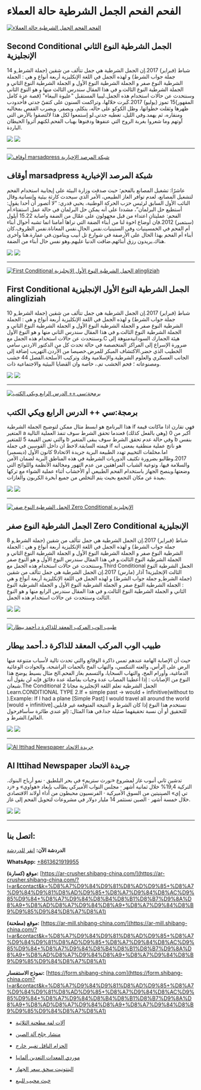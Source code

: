 # الفحم الفحم الجمل الشرطية حالة العملاء

<a href="https://swt.shibang-china.com/?l=ar&img&k=%D8%A7%D9%84%D9%81%D8%AD%D9%85+%D8%A7%D9%84%D9%81%D8%AD%D9%85+%D8%A7%D9%84%D8%AC%D9%85%D9%84+%D8%A7%D9%84%D8%B4%D8%B1%D8%B7%D9%8A%D8%A9+%D8%AD%D8%A7%D9%84%D8%A9+%D8%A7%D9%84%D8%B9%D9%85%D9%84%D8%A7%D8%A1" target="_blank">![الفحم الفحم الجمل الشرطية حالة العملاء](http://static.shibang-china.com/all-800x300/4.jpg)</a>

## Second Conditional الجمل الشرطية النوع الثاني الإنجليزية
14 شباط (فبراير) 2017.إن الجمل الشرطية هي جمل تتألف من شقين (جملة الشرط,و جملة جواب الشرط) و لهذه الجمل في اللغة الإنكليزية أربعة أنواع و هي : الجملة الشرطية النوع صفر و الجملة الشرطية النوع الأول و الجملة الشرطية النوع الثاني و الجملة الشرطية النوع الثالث.و في هذا المقال سندرس الثالث منها و هو النوع الثاني وسنتحدث عن حالات استخدام هذه الجمل.ليبيا المستقبل &quot;عليوة الببغاء&quot; (قصة عزة كامل المقهور)15 تموز (يوليو) 2017.كَبرت خلالها، وتراكمت السنون على كتفيّ جدتي فأحدودب ظهرها وثقلت خطواتها، وظل الكوكو على حاله، يتكلم، ويصفر، ويضرب القفص بمخالبه ومنقاره، ثم يهمد.وفي الليل، تغطيه جدتي.لو إستمعوا لكل هذا لالتصقوا بالأرض التي آوتهم وما شعروا بغربة الروح التي عنفوها ودفنوها بهباب الفحم.لكنهم آثروا الحيطان الباردة.


<a href="https://whatsapp.shibangsoft.com/WhatsApp.php" target="_blank" title="WhatsApp">![](http://static.shibang-china.com/icon/whatsapp.png)</a> <a href="https://swt.shibang-china.com/?l=ar&icon&k=%D8%A7%D9%84%D9%81%D8%AD%D9%85+%D8%A7%D9%84%D9%81%D8%AD%D9%85+%D8%A7%D9%84%D8%AC%D9%85%D9%84+%D8%A7%D9%84%D8%B4%D8%B1%D8%B7%D9%8A%D8%A9+%D8%AD%D8%A7%D9%84%D8%A9+%D8%A7%D9%84%D8%B9%D9%85%D9%84%D8%A7%D8%A1" target="_blank">![](http://static.shibang-china.com/icon/chat-ar.png)</a>

---

<a href="https://swt.shibang-china.com/?l=ar&img&k=%D8%A7%D9%84%D9%81%D8%AD%D9%85+%D8%A7%D9%84%D9%81%D8%AD%D9%85+%D8%A7%D9%84%D8%AC%D9%85%D9%84+%D8%A7%D9%84%D8%B4%D8%B1%D8%B7%D9%8A%D8%A9+%D8%AD%D8%A7%D9%84%D8%A9+%D8%A7%D9%84%D8%B9%D9%85%D9%84%D8%A7%D8%A1" target="_blank">![أوقاف marsadpress شبكة المرصد الإخبارية](http://static.shibang-china.com/all-800x300/1468.jpg)</a>

## أوقاف marsadpress شبكة المرصد الإخبارية
عاشرًا: تشغيل المصانع بالفحم؛ حيث صدقت وزارة البيئة على إيجابية استخدام الفحم لتشغيل المصانع، لعدم توافر الغاز الطبيعي، الأمر الذي سيحدث كارثة بيئية وإنسانية.وقال النائب الأول السابق لرئيس حزب الحركة الوطنية، يحيي قدري: “لا أتصور أن أحدا يقول: أستطيع حل البرلمان”، مشددا على أنه يمكن حل البرلمان في حالة عمل استفتاء.أم الفحم: عمليتان اعتداء من قبل مجهولون على عمّال من الضفة واصابة 15.22 أيلول (سبتمبر) 2012.فان أوضاع اخوة لنا من أبناء الضفة التي نراها أمامنا انما تشبه أحوال أبناء أم الفحم في الخمسينيات وفي الستينيات.نفس الحال.نفس المعاناة.نفس الظروف.كان أبناء أم الفحم بهذا الحال على الأرصفة في شوارع تل أبيب وينامون.في عمارة.هنا وأخرى هناك.يريدون رزق أبنائهم.ضاقت الدنيا عليهم.وهو نفس حال أبناء من الضفة.


<a href="https://whatsapp.shibangsoft.com/WhatsApp.php" target="_blank" title="WhatsApp">![](http://static.shibang-china.com/icon/whatsapp.png)</a> <a href="https://swt.shibang-china.com/?l=ar&icon&k=%D8%A7%D9%84%D9%81%D8%AD%D9%85+%D8%A7%D9%84%D9%81%D8%AD%D9%85+%D8%A7%D9%84%D8%AC%D9%85%D9%84+%D8%A7%D9%84%D8%B4%D8%B1%D8%B7%D9%8A%D8%A9+%D8%AD%D8%A7%D9%84%D8%A9+%D8%A7%D9%84%D8%B9%D9%85%D9%84%D8%A7%D8%A1" target="_blank">![](http://static.shibang-china.com/icon/chat-ar.png)</a>

---

<a href="https://swt.shibang-china.com/?l=ar&img&k=%D8%A7%D9%84%D9%81%D8%AD%D9%85+%D8%A7%D9%84%D9%81%D8%AD%D9%85+%D8%A7%D9%84%D8%AC%D9%85%D9%84+%D8%A7%D9%84%D8%B4%D8%B1%D8%B7%D9%8A%D8%A9+%D8%AD%D8%A7%D9%84%D8%A9+%D8%A7%D9%84%D8%B9%D9%85%D9%84%D8%A7%D8%A1" target="_blank">![First Conditional الجمل الشرطية النوع الأول الإنجليزية alingliziah](http://static.shibang-china.com/all-800x300/390.jpg)</a>

## First Conditional الجمل الشرطية النوع الأول الإنجليزية alingliziah
10 شباط (فبراير) 2017.إن الجمل الشرطية هي جمل تتألف من شقين (جملة الشرط,و جملة جواب الشرط) و لهذه الجمل في اللغة الإنكليزية أربعة أنواع و هي : الجملة الشرطية النوع صفر و الجملة الشرطية النوع الأول و الجملة الشرطية النوع الثاني و الجملة الشرطية النوع الثالث.و في هذا المقال سندرس الثاني منها و هو النوع الأول وسنتحدث عن حالات استخدام هذه الجمل مع.C هيئة الجمارك السودانيةمنوهة إلى ضرورة الإسراع إلى المراكز المتخصصة في حالة تحدث كل من الدكتور الاردني سامي الخطيب الذي حضر.الاكتشاف المبكر للمرض.خصيصا من الأردن.التهريب إضافة إلى الجانب العسكري والعلوم الشرطية.والإسلامية وفك وتركيب الأسلحة.الفصل 44 خشب ومصنوعاته ؛ فحم الخشب تم.، خاصة وان القضايا البيئية والاجتماعية ذات.


<a href="https://whatsapp.shibangsoft.com/WhatsApp.php" target="_blank" title="WhatsApp">![](http://static.shibang-china.com/icon/whatsapp.png)</a> <a href="https://swt.shibang-china.com/?l=ar&icon&k=%D8%A7%D9%84%D9%81%D8%AD%D9%85+%D8%A7%D9%84%D9%81%D8%AD%D9%85+%D8%A7%D9%84%D8%AC%D9%85%D9%84+%D8%A7%D9%84%D8%B4%D8%B1%D8%B7%D9%8A%D8%A9+%D8%AD%D8%A7%D9%84%D8%A9+%D8%A7%D9%84%D8%B9%D9%85%D9%84%D8%A7%D8%A1" target="_blank">![](http://static.shibang-china.com/icon/chat-ar.png)</a>

---

<a href="https://swt.shibang-china.com/?l=ar&img&k=%D8%A7%D9%84%D9%81%D8%AD%D9%85+%D8%A7%D9%84%D9%81%D8%AD%D9%85+%D8%A7%D9%84%D8%AC%D9%85%D9%84+%D8%A7%D9%84%D8%B4%D8%B1%D8%B7%D9%8A%D8%A9+%D8%AD%D8%A7%D9%84%D8%A9+%D8%A7%D9%84%D8%B9%D9%85%D9%84%D8%A7%D8%A1" target="_blank">![برمجة:سي ++ الدرس الرابع ويكي الكتب](http://static.shibang-china.com/all-800x300/424.jpg)</a>

## برمجة:سي ++ الدرس الرابع ويكي الكتب
هذا البرنامج هو ابسط مثال ممكن لتوضيح الجملة الشرطية if فهي تقارن اذا ماكانت قيمة المتغير a أكبر من 0 (وهي بالفعل كذلك) فعندما تحقق الشرط سوف تنفذ العملية التالية والتي تعين القيمة 5 للمتغير b وفي حالة عدم تحقق الشرط سوف يبقى المتغير b بنفس قيمته السابقة.لاحظ ان داخل القوسين في جملة if هو ناتج عملية منطقية بمعنى انه اما.مخلفات التخييم تهدد الطبيعة البرية جريدة الاتحاد9 كانون الأول (ديسمبر) 2017.وطالبو بضرورة تكثيف الدوريات الشرطية في هذه المناطق البرية لضمان الأمن والسلامة فيها، وتوعية الشباب المراهقين من عدم التهور ومخالفة الأنظمة واللوائح التي وضعتها.وينصح الجهاز باستخدام الفحم الطبيعي أو الأخشاب أثناء عملية الشواء مع تركها بعيدة عن مكان التجمع بحيث يتم التخلص من جميع أبخرة الكربون والغازات.


<a href="https://whatsapp.shibangsoft.com/WhatsApp.php" target="_blank" title="WhatsApp">![](http://static.shibang-china.com/icon/whatsapp.png)</a> <a href="https://swt.shibang-china.com/?l=ar&icon&k=%D8%A7%D9%84%D9%81%D8%AD%D9%85+%D8%A7%D9%84%D9%81%D8%AD%D9%85+%D8%A7%D9%84%D8%AC%D9%85%D9%84+%D8%A7%D9%84%D8%B4%D8%B1%D8%B7%D9%8A%D8%A9+%D8%AD%D8%A7%D9%84%D8%A9+%D8%A7%D9%84%D8%B9%D9%85%D9%84%D8%A7%D8%A1" target="_blank">![](http://static.shibang-china.com/icon/chat-ar.png)</a>

---

<a href="https://swt.shibang-china.com/?l=ar&img&k=%D8%A7%D9%84%D9%81%D8%AD%D9%85+%D8%A7%D9%84%D9%81%D8%AD%D9%85+%D8%A7%D9%84%D8%AC%D9%85%D9%84+%D8%A7%D9%84%D8%B4%D8%B1%D8%B7%D9%8A%D8%A9+%D8%AD%D8%A7%D9%84%D8%A9+%D8%A7%D9%84%D8%B9%D9%85%D9%84%D8%A7%D8%A1" target="_blank">![الجمل الشرطية النوع صفر Zero Conditional الإنجليزية](http://static.shibang-china.com/all-800x300/326.jpg)</a>

## الجمل الشرطية النوع صفر Zero Conditional الإنجليزية
8 شباط (فبراير) 2017.إن الجمل الشرطية هي جمل تتألف من شقين (جملة الشرط,و جملة جواب الشرط) و لهذه الجمل في اللغة الإنكليزية أربعة أنواع و هي : الجملة الشرطية النوع صفر و الجملة الشرطية النوع الأول و الجملة الشرطية النوع الثاني و الجملة الشرطية النوع الثالث.و في هذا المقال سندرس النوع الأول و هو النوع صفر وسنتحدث عن حالات استخدام هذه الجمل مع.Third Conditional الجمل الشرطية النوع الثالث الإنجليزية1 آذار (مارس) 2017.إن الجمل الشرطية هي جمل تتألف من شقين (جملة الشرط,و جملة جواب الشرط) و لهذه الجمل في اللغة الإنكليزية أربعة أنواع و هي : الجملة الشرطية النوع صفر و الجملة الشرطية النوع الأول و الجملة الشرطية النوع الثاني و الجملة الشرطية النوع الثالث.و في هذا المقال سندرس الرابع منها و هو النوع الثالث وسنتحدث عن حالات استخدام هذه الجمل.


<a href="https://whatsapp.shibangsoft.com/WhatsApp.php" target="_blank" title="WhatsApp">![](http://static.shibang-china.com/icon/whatsapp.png)</a> <a href="https://swt.shibang-china.com/?l=ar&icon&k=%D8%A7%D9%84%D9%81%D8%AD%D9%85+%D8%A7%D9%84%D9%81%D8%AD%D9%85+%D8%A7%D9%84%D8%AC%D9%85%D9%84+%D8%A7%D9%84%D8%B4%D8%B1%D8%B7%D9%8A%D8%A9+%D8%AD%D8%A7%D9%84%D8%A9+%D8%A7%D9%84%D8%B9%D9%85%D9%84%D8%A7%D8%A1" target="_blank">![](http://static.shibang-china.com/icon/chat-ar.png)</a>

---

<a href="https://swt.shibang-china.com/?l=ar&img&k=%D8%A7%D9%84%D9%81%D8%AD%D9%85+%D8%A7%D9%84%D9%81%D8%AD%D9%85+%D8%A7%D9%84%D8%AC%D9%85%D9%84+%D8%A7%D9%84%D8%B4%D8%B1%D8%B7%D9%8A%D8%A9+%D8%AD%D8%A7%D9%84%D8%A9+%D8%A7%D9%84%D8%B9%D9%85%D9%84%D8%A7%D8%A1" target="_blank">![طبيب الوب المركب المعقد للذاكرة د.أحمد بيطار](http://static.shibang-china.com/all-800x300/1055.jpg)</a>

## طبيب الوب المركب المعقد للذاكرة د.أحمد بيطار
حيث أن الإصابة الهامة عندهم تمس ذاكرة الوقائع والتي تحدث تالية لأسباب متنوعة منها الرض على الرأس، والعته التنكسي، والتهاب المخ بالحمات الراشحة، والحوادث الوعائية الدماغية، وأورام المخ، والتهاب السحايا، والتسمم بغاز الفحم.الخ مثال بسيط يوضح هذا النوع من الإصابات : إذا أعطينا المصاب عدة وجبات بفاصلة عدة دقائق فإنه لن يقول أنه شبعان.The Conditional 2 الجمل الشرطية تعلم اللغة الإنجليزية مجانا Learn.CONDITIONAL TYPE 2.If + simple past  → would + infinitive(without to ).Example: If I had a plane [Simple Past] I would travel all around the world [would + infinitive].نستخدم هذا النوع إذا كان الشرط و النتيجة المتوقعة غير قابلين للتحقيق أو أن نسبة تحقيقهما ضئيلة جدا.في هذا المثال: (لو عندي طائرة سأسافرحول العالم).الشرط و.


<a href="https://whatsapp.shibangsoft.com/WhatsApp.php" target="_blank" title="WhatsApp">![](http://static.shibang-china.com/icon/whatsapp.png)</a> <a href="https://swt.shibang-china.com/?l=ar&icon&k=%D8%A7%D9%84%D9%81%D8%AD%D9%85+%D8%A7%D9%84%D9%81%D8%AD%D9%85+%D8%A7%D9%84%D8%AC%D9%85%D9%84+%D8%A7%D9%84%D8%B4%D8%B1%D8%B7%D9%8A%D8%A9+%D8%AD%D8%A7%D9%84%D8%A9+%D8%A7%D9%84%D8%B9%D9%85%D9%84%D8%A7%D8%A1" target="_blank">![](http://static.shibang-china.com/icon/chat-ar.png)</a>

---

<a href="https://swt.shibang-china.com/?l=ar&img&k=%D8%A7%D9%84%D9%81%D8%AD%D9%85+%D8%A7%D9%84%D9%81%D8%AD%D9%85+%D8%A7%D9%84%D8%AC%D9%85%D9%84+%D8%A7%D9%84%D8%B4%D8%B1%D8%B7%D9%8A%D8%A9+%D8%AD%D8%A7%D9%84%D8%A9+%D8%A7%D9%84%D8%B9%D9%85%D9%84%D8%A7%D8%A1" target="_blank">![Al Ittihad Newspaper جريدة الاتحاد](http://static.shibang-china.com/all-800x300/384.jpg)</a>

## Al Ittihad Newspaper جريدة الاتحاد
.تدشين ثاني أنبوب غاز لمشروع «نورث ستريم» في بحر البلطيق &middot; نمو أرباح البنوك التركية 19,4% خلال ثمانية أشهر &middot; مجلس النواب الأميركي يطالب بإبعاد «هواوي» و «زد تي إي» الصينيتين من السوق الأميركية &middot; الفرنسيون محبطون من أداء أولاند الاقتصادي خلال خمسة أشهر &middot; الصين تستثمر 14 مليار دولار في مشروعات لتحويل الفحم إلى غاز.

<a href="https://whatsapp.shibangsoft.com/WhatsApp.php" target="_blank" title="WhatsApp">![](http://static.shibang-china.com/icon/whatsapp.png)</a> <a href="https://swt.shibang-china.com/?l=ar&icon&k=%D8%A7%D9%84%D9%81%D8%AD%D9%85+%D8%A7%D9%84%D9%81%D8%AD%D9%85+%D8%A7%D9%84%D8%AC%D9%85%D9%84+%D8%A7%D9%84%D8%B4%D8%B1%D8%B7%D9%8A%D8%A9+%D8%AD%D8%A7%D9%84%D8%A9+%D8%A7%D9%84%D8%B9%D9%85%D9%84%D8%A7%D8%A1" target="_blank">![](http://static.shibang-china.com/icon/chat-ar.png)</a>

---
## اتصل بنا:

**الدردشة الآن:** [انقر للدردشة](https://swt.shibang-china.com?l=ar&contact&k=%D8%A7%D9%84%D9%81%D8%AD%D9%85+%D8%A7%D9%84%D9%81%D8%AD%D9%85+%D8%A7%D9%84%D8%AC%D9%85%D9%84+%D8%A7%D9%84%D8%B4%D8%B1%D8%B7%D9%8A%D8%A9+%D8%AD%D8%A7%D9%84%D8%A9+%D8%A7%D9%84%D8%B9%D9%85%D9%84%D8%A7%D8%A1)

**WhatsApp:**  [+8613621919955](https://whatsapp.shibangsoft.com/WhatsApp.php)

**موقع (كسارة):** [https://ar-crusher.shibang-china.com/](https://ar-crusher.shibang-china.com/?l=ar&contact&k=%D8%A7%D9%84%D9%81%D8%AD%D9%85+%D8%A7%D9%84%D9%81%D8%AD%D9%85+%D8%A7%D9%84%D8%AC%D9%85%D9%84+%D8%A7%D9%84%D8%B4%D8%B1%D8%B7%D9%8A%D8%A9+%D8%AD%D8%A7%D9%84%D8%A9+%D8%A7%D9%84%D8%B9%D9%85%D9%84%D8%A7%D8%A1)

**موقع (مطحنة):** [https://ar-mill.shibang-china.com/](https://ar-mill.shibang-china.com/?l=ar&contact&k=%D8%A7%D9%84%D9%81%D8%AD%D9%85+%D8%A7%D9%84%D9%81%D8%AD%D9%85+%D8%A7%D9%84%D8%AC%D9%85%D9%84+%D8%A7%D9%84%D8%B4%D8%B1%D8%B7%D9%8A%D8%A9+%D8%AD%D8%A7%D9%84%D8%A9+%D8%A7%D9%84%D8%B9%D9%85%D9%84%D8%A7%D8%A1)

**نموذج الاستفسار:** [https://form.shibang-china.com](https://form.shibang-china.com?l=ar&contact&k=%D8%A7%D9%84%D9%81%D8%AD%D9%85+%D8%A7%D9%84%D9%81%D8%AD%D9%85+%D8%A7%D9%84%D8%AC%D9%85%D9%84+%D8%A7%D9%84%D8%B4%D8%B1%D8%B7%D9%8A%D8%A9+%D8%AD%D8%A7%D9%84%D8%A9+%D8%A7%D9%84%D8%B9%D9%85%D9%84%D8%A7%D8%A1)

* [آلات لفة مطحنة الثلاثية](../27/%D8%A2%D9%84%D8%A7%D8%AA%20%D9%84%D9%81%D8%A9%20%D9%85%D8%B7%D8%AD%D9%86%D8%A9%20%D8%A7%D9%84%D8%AB%D9%84%D8%A7%D8%AB%D9%8A%D8%A9.md)

* [منشار جلخ آلة الصين](../27/%D9%85%D9%86%D8%B4%D8%A7%D8%B1%20%D8%AC%D9%84%D8%AE%20%D8%A2%D9%84%D8%A9%20%D8%A7%D9%84%D8%B5%D9%8A%D9%86.md)

* [الحزام الناقل تغيير خارج](../30/%D8%A7%D9%84%D8%AD%D8%B2%D8%A7%D9%85%20%D8%A7%D9%84%D9%86%D8%A7%D9%82%D9%84%20%D8%AA%D8%BA%D9%8A%D9%8A%D8%B1%20%D8%AE%D8%A7%D8%B1%D8%AC.md)

* [موردي المعدات التعدين ألمانيا](../29/%D9%85%D9%88%D8%B1%D8%AF%D9%8A%20%D8%A7%D9%84%D9%85%D8%B9%D8%AF%D8%A7%D8%AA%20%D8%A7%D9%84%D8%AA%D8%B9%D8%AF%D9%8A%D9%86%20%D8%A3%D9%84%D9%85%D8%A7%D9%86%D9%8A%D8%A7.md)

* [البنتونيت سحق سعر الجهاز](../30/%D8%A7%D9%84%D8%A8%D9%86%D8%AA%D9%88%D9%86%D9%8A%D8%AA%20%D8%B3%D8%AD%D9%82%20%D8%B3%D8%B9%D8%B1%20%D8%A7%D9%84%D8%AC%D9%87%D8%A7%D8%B2.md)

* [خبث محبب للبيع](../29/%D8%AE%D8%A8%D8%AB%20%D9%85%D8%AD%D8%A8%D8%A8%20%D9%84%D9%84%D8%A8%D9%8A%D8%B9.md)